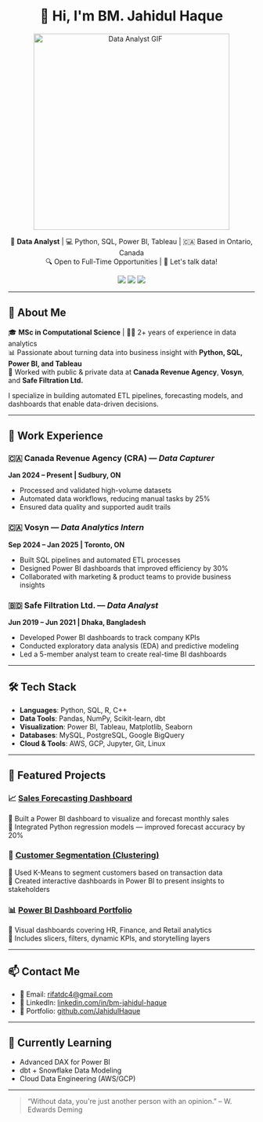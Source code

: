 <h1 align="center">👋 Hi, I'm BM. Jahidul Haque</h1>

<p align="center">
  <img src="https://media.giphy.com/media/qgQUggAC3Pfv687qPC/giphy.gif" width="400" alt="Data Analyst GIF">
</p>

<p align="center">
  🎯 <strong>Data Analyst</strong> | 💻 Python, SQL, Power BI, Tableau | 🇨🇦 Based in Ontario, Canada  
  <br>
  🔍 Open to Full-Time Opportunities | 💬 Let's talk data!
</p>

<p align="center">
  <a href="https://www.linkedin.com/in/bm-jahidul-haque/"><img src="https://img.shields.io/badge/LinkedIn-BM--Jahidul--Haque-blue?logo=linkedin"></a>
  <a href="mailto:rifatdc4@gmail.com"><img src="https://img.shields.io/badge/Email-rifatdc4@gmail.com-red?logo=gmail"></a>
  <a href="https://github.com/JahidulHaque"><img src="https://img.shields.io/github/followers/JahidulHaque?label=Follow&style=social"></a>
</p>

---

## 💼 About Me

🎓 **MSc in Computational Science** | 👨‍💻 2+ years of experience in data analytics  
📊 Passionate about turning data into business insight with **Python, SQL, Power BI, and Tableau**  
🏢 Worked with public & private data at **Canada Revenue Agency**, **Vosyn**, and **Safe Filtration Ltd.**

I specialize in building automated ETL pipelines, forecasting models, and dashboards that enable data-driven decisions.

---

## 🧾 Work Experience

### 🇨🇦 Canada Revenue Agency (CRA) — *Data Capturer*  
**Jan 2024 – Present | Sudbury, ON**  
- Processed and validated high-volume datasets  
- Automated data workflows, reducing manual tasks by 25%  
- Ensured data quality and supported audit trails

### 🇨🇦 Vosyn — *Data Analytics Intern*  
**Sep 2024 – Jan 2025 | Toronto, ON**  
- Built SQL pipelines and automated ETL processes  
- Designed Power BI dashboards that improved efficiency by 30%  
- Collaborated with marketing & product teams to provide business insights

### 🇧🇩 Safe Filtration Ltd. — *Data Analyst*  
**Jun 2019 – Jun 2021 | Dhaka, Bangladesh**  
- Developed Power BI dashboards to track company KPIs  
- Conducted exploratory data analysis (EDA) and predictive modeling  
- Led a 5-member analyst team to create real-time BI dashboards

---

## 🛠️ Tech Stack

- **Languages**: Python, SQL, R, C++
- **Data Tools**: Pandas, NumPy, Scikit-learn, dbt
- **Visualization**: Power BI, Tableau, Matplotlib, Seaborn
- **Databases**: MySQL, PostgreSQL, Google BigQuery
- **Cloud & Tools**: AWS, GCP, Jupyter, Git, Linux

---

## 🚀 Featured Projects

### 📈 [Sales Forecasting Dashboard](https://github.com/JahidulHaque/sales-forecasting)
🔹 Built a Power BI dashboard to visualize and forecast monthly sales  
🔹 Integrated Python regression models — improved forecast accuracy by 20%

### 👥 [Customer Segmentation (Clustering)](https://github.com/JahidulHaque/customer-segmentation)
🔹 Used K-Means to segment customers based on transaction data  
🔹 Created interactive dashboards in Power BI to present insights to stakeholders

### 📊 [Power BI Dashboard Portfolio](https://github.com/JahidulHaque/PowerBI-Portfolio)
🔹 Visual dashboards covering HR, Finance, and Retail analytics  
🔹 Includes slicers, filters, dynamic KPIs, and storytelling layers

---

## 📫 Contact Me

- 📧 Email: rifatdc4@gmail.com  
- 💼 LinkedIn: [linkedin.com/in/bm-jahidul-haque](https://linkedin.com/in/bm-jahidul-haque)
- 📁 Portfolio: [github.com/JahidulHaque](https://github.com/JahidulHaque)

---

## 🧠 Currently Learning

- Advanced DAX for Power BI  
- dbt + Snowflake Data Modeling  
- Cloud Data Engineering (AWS/GCP)

---

> “Without data, you're just another person with an opinion.” – W. Edwards Deming
